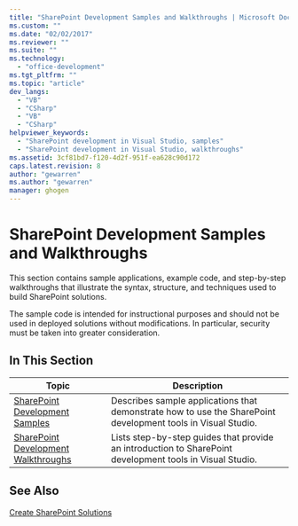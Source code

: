 ```yaml
---
title: "SharePoint Development Samples and Walkthroughs | Microsoft Docs"
ms.custom: ""
ms.date: "02/02/2017"
ms.reviewer: ""
ms.suite: ""
ms.technology: 
  - "office-development"
ms.tgt_pltfrm: ""
ms.topic: "article"
dev_langs: 
  - "VB"
  - "CSharp"
  - "VB"
  - "CSharp"
helpviewer_keywords: 
  - "SharePoint development in Visual Studio, samples"
  - "SharePoint development in Visual Studio, walkthroughs"
ms.assetid: 3cf81bd7-f120-4d2f-951f-ea628c90d172
caps.latest.revision: 8
author: "gewarren"
ms.author: "gewarren"
manager: ghogen
---
```

# SharePoint Development Samples and Walkthroughs
  This section contains sample applications, example code, and step-by-step walkthroughs that illustrate the syntax, structure, and techniques used to build SharePoint solutions.  
  
 The sample code is intended for instructional purposes and should not be used in deployed solutions without modifications. In particular, security must be taken into greater consideration.  
  
## In This Section  
  
|Topic|Description|  
|-----------|-----------------|  
|[SharePoint Development Samples](../sharepoint/sharepoint-development-samples.md)|Describes sample applications that demonstrate how to use the SharePoint development tools in Visual Studio.|  
|[SharePoint Development Walkthroughs](../sharepoint/sharepoint-development-walkthroughs.md)|Lists step-by-step guides that provide an introduction to SharePoint development tools in Visual Studio.|  
  
## See Also  
 [Create SharePoint Solutions](../sharepoint/create-sharepoint-solutions.md)  
  
  